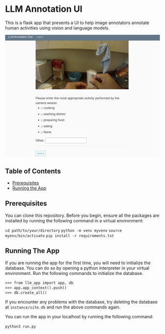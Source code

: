 # LLM Annotation UI
This is a flask app that presents a UI to help image annotators annotate human activities using vision and language models. 

![Screenshot of the UI](UI_ss.png)

## Table of Contents
- [Prerequisites](#prerequisites)
- [Running the App](#running-the-app)


## Prerequisites
You can clone this repository. Before you begin, ensure all the packages are installed by running the following command in a virtual environment:

`cd path/to/your/directory`
`python -m venv myvenv`
`source myenv/bin/activate`
`pip install -r requirements.txt`

## Running The App

If you are running the app for the first time, you will need to initialize the database. You can do so by opening a python interpreter in your virtual environment. Run the following commands to initialize the database. 

```
>>> from llm_app import app, db
>>> app.app_context().push()
>>> db.create_all()
```

If you encounter any problems with the database, try deleting the database at `instance/site.db` and run the above commands again. 

You can run the app in your localhost by running the following command:

`python3 run.py`
